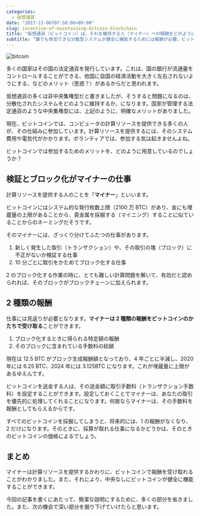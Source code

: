 ```yaml
---
categories:
  - 仮想通貨
date: "2017-11-06T07:58:06+09:00"
slug: incentive-of-maintaining-bitcoin-blockchain
title: "仮想通貨（ビットコイン）は、それを維持する人（マイナー）への報酬をどのように用意しているのか？"
subtitle: "誰でも参加できる分散型システムが健全に機能するためには報酬が必要。ビットコインでは、マイナーに対する報酬を 2 種類用意しています。"
---
```


<img src="/images/2017/11/bitcoin.svg" alt="bitcoin">

多くの国家はその国の法定通貨を発行しています。これは、国の銀行が流通量をコントロールすることができる、他国に自国の経済活動を大きく左右されないようにする、などのメリット（思惑？）があるからだと思われます。

仮想通貨の多くは非中央集権型だと書きましたが、そうすると問題になるのは、分散化されたシステムをどのように維持するか、になります。国家が管理する法定通貨のような中央集権型には、上記のように、明確なメリットがありました。

現在、ビットコインでは、コンピュータの計算リソースを提供できる多くの人が、その仕組みに参加しています。計算リソースを提供するには、そのシステム費用や電気代がかかります。ボランティアでは、参加する気は起きませんよね。

ビットコインでは参加するためのメリットを、どのように用意しているのでしょうか？

## 検証とブロック化がマイナーの仕事

計算リソースを提供する人のことを「**マイナー**」といいます。

ビットコインにはシステム的な発行枚数上限（2100 万 BTC）があり、金にも埋蔵量の上限があることから、貴金属を採掘する（マイニング）することに似ていることからのネーミングだそうです。

そのマイナーには、ざっくり分けてふたつの仕事があります。

1. 新しく発生した取引（トランザクション）や、その取引の塊（ブロック）に不正がないか検証する仕事
2. 10 分ごとに取引をかためてブロック化する仕事

2 のブロック化する作業の時に、とても難しい計算問題を解いて、有効だと認められれば、そのブロックがブロックチェーンに加えられます。

## 2 種類の報酬

仕事には見返りが必要となります。**マイナーは 2 種類の報酬をビットコインのかたちで受け取る**ことができます。

1. ブロック化するときに得られる特定額の報酬
2. そのブロックに含まれている手数料の総額

現在は 12.5 BTC がブロック生成報酬額となっており、4 年ごとに半減し、2020 年には 6.25 BTC、2024 年には 3.125BTC になります。これが埋蔵量に上限があるゆえんです。

ビットコインを送金する人は、その送金額に取引手数料（トランザクション手数料）を設定することができます。設定しておくことでマイナーは、あなたの取引を優先的に処理してくれることになります。何故ならマイナーは、その手数料を報酬としてもらえるからです。

すべてのビットコインを採掘してしまうと、将来的には、1 の報酬がなくなり、2 だけになります。そのときに、採算が取れる仕事になるかどうかは、そのときのビットコインの価格によるでしょう。

## まとめ

マイナーは計算リソースを提供するかわりに、ビットコインで報酬を受け取れることがわかりました。また、それにより、中央なしにビットコインが健全に機能することができます。

今回の記事を書くにあたって、簡潔な説明にするために、多くの部分を省きました。また、次の機会で深い部分を掘り下げていけたらと思います。

<cryptocurrency>
